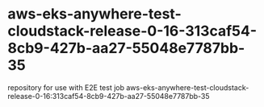 # aws-eks-anywhere-test-cloudstack-release-0-16-313caf54-8cb9-427b-aa27-55048e7787bb-35
repository for use with E2E test job aws-eks-anywhere-test-cloudstack-release-0-16:313caf54-8cb9-427b-aa27-55048e7787bb-35
